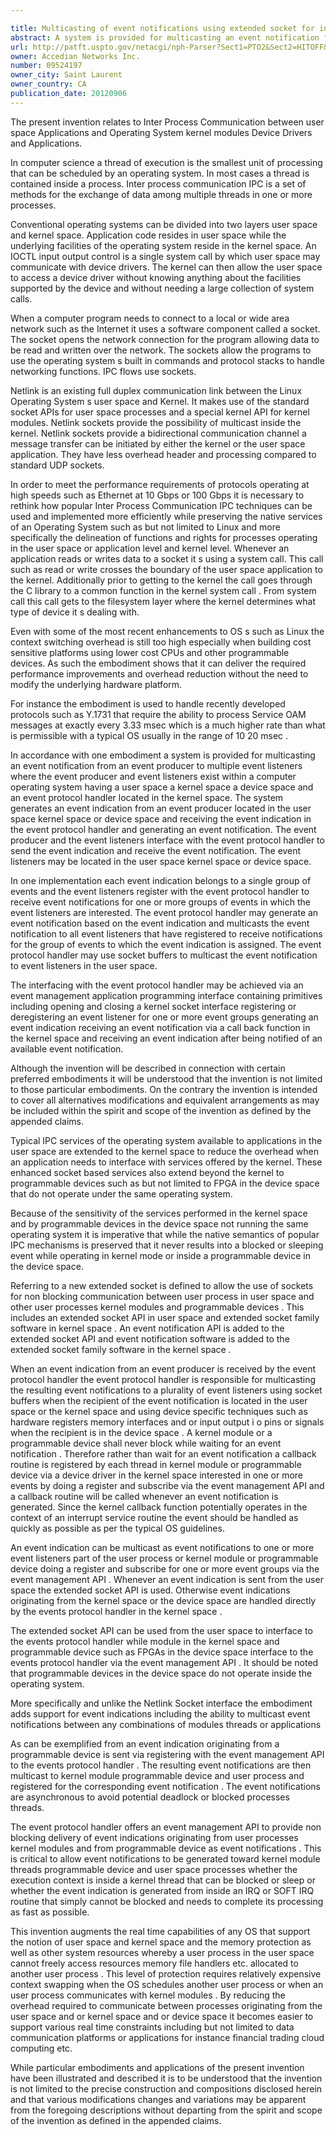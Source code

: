 ```yaml
---

title: Multicasting of event notifications using extended socket for inter-process communication
abstract: A system is provided for multicasting an event notification from an event producer to multiple event listeners, where the event producer and event listeners exist within a computer operating system having a user space, a kernel space, a device space, and an event protocol handler located in the kernel space. The system generates an event indication from an event producer located in the user space, kernel space, or device space, and receiving the event indication in the event protocol handler and generating an event notification. The event producer and the event listeners interface with the event protocol handler to send the event indication and receive the event notification. The event listeners may be located in the user space, kernel space, or device space.
url: http://patft.uspto.gov/netacgi/nph-Parser?Sect1=PTO2&Sect2=HITOFF&p=1&u=%2Fnetahtml%2FPTO%2Fsearch-adv.htm&r=1&f=G&l=50&d=PALL&S1=09524197&OS=09524197&RS=09524197
owner: Accedian Networks Inc.
number: 09524197
owner_city: Saint Laurent
owner_country: CA
publication_date: 20120906
---
```

The present invention relates to Inter Process Communication between user space Applications and Operating System kernel modules Device Drivers and Applications.

In computer science a thread of execution is the smallest unit of processing that can be scheduled by an operating system. In most cases a thread is contained inside a process. Inter process communication IPC is a set of methods for the exchange of data among multiple threads in one or more processes.

Conventional operating systems can be divided into two layers user space and kernel space. Application code resides in user space while the underlying facilities of the operating system reside in the kernel space. An IOCTL input output control is a single system call by which user space may communicate with device drivers. The kernel can then allow the user space to access a device driver without knowing anything about the facilities supported by the device and without needing a large collection of system calls.

When a computer program needs to connect to a local or wide area network such as the Internet it uses a software component called a socket. The socket opens the network connection for the program allowing data to be read and written over the network. The sockets allow the programs to use the operating system s built in commands and protocol stacks to handle networking functions. IPC flows use sockets.

Netlink is an existing full duplex communication link between the Linux Operating System s user space and Kernel. It makes use of the standard socket APIs for user space processes and a special kernel API for kernel modules. Netlink sockets provide the possibility of multicast inside the kernel. Netlink sockets provide a bidirectional communication channel a message transfer can be initiated by either the kernel or the user space application. They have less overhead header and processing compared to standard UDP sockets.

In order to meet the performance requirements of protocols operating at high speeds such as Ethernet at 10 Gbps or 100 Gbps it is necessary to rethink how popular Inter Process Communication IPC techniques can be used and implemented more efficiently while preserving the native services of an Operating System such as but not limited to Linux and more specifically the delineation of functions and rights for processes operating in the user space or application level and kernel level. Whenever an application reads or writes data to a socket it s using a system call. This call such as read or write crosses the boundary of the user space application to the kernel. Additionally prior to getting to the kernel the call goes through the C library to a common function in the kernel system call . From system call this call gets to the filesystem layer where the kernel determines what type of device it s dealing with.

Even with some of the most recent enhancements to OS s such as Linux the context switching overhead is still too high especially when building cost sensitive platforms using lower cost CPUs and other programmable devices. As such the embodiment shows that it can deliver the required performance improvements and overhead reduction without the need to modify the underlying hardware platform.

For instance the embodiment is used to handle recently developed protocols such as Y.1731 that require the ability to process Service OAM messages at exactly every 3.33 msec which is a much higher rate than what is permissible with a typical OS usually in the range of 10 20 msec .

In accordance with one embodiment a system is provided for multicasting an event notification from an event producer to multiple event listeners where the event producer and event listeners exist within a computer operating system having a user space a kernel space a device space and an event protocol handler located in the kernel space. The system generates an event indication from an event producer located in the user space kernel space or device space and receiving the event indication in the event protocol handler and generating an event notification. The event producer and the event listeners interface with the event protocol handler to send the event indication and receive the event notification. The event listeners may be located in the user space kernel space or device space.

In one implementation each event indication belongs to a single group of events and the event listeners register with the event protocol handler to receive event notifications for one or more groups of events in which the event listeners are interested. The event protocol handler may generate an event notification based on the event indication and multicasts the event notification to all event listeners that have registered to receive notifications for the group of events to which the event indication is assigned. The event protocol handler may use socket buffers to multicast the event notification to event listeners in the user space.

The interfacing with the event protocol handler may be achieved via an event management application programming interface containing primitives including opening and closing a kernel socket interface registering or deregistering an event listener for one or more event groups generating an event indication receiving an event notification via a call back function in the kernel space and receiving an event indication after being notified of an available event notification.

Although the invention will be described in connection with certain preferred embodiments it will be understood that the invention is not limited to those particular embodiments. On the contrary the invention is intended to cover all alternatives modifications and equivalent arrangements as may be included within the spirit and scope of the invention as defined by the appended claims.

Typical IPC services of the operating system available to applications in the user space are extended to the kernel space to reduce the overhead when an application needs to interface with services offered by the kernel. These enhanced socket based services also extend beyond the kernel to programmable devices such as but not limited to FPGA in the device space that do not operate under the same operating system.

Because of the sensitivity of the services performed in the kernel space and by programmable devices in the device space not running the same operating system it is imperative that while the native semantics of popular IPC mechanisms is preserved that it never results into a blocked or sleeping event while operating in kernel mode or inside a programmable device in the device space.

Referring to a new extended socket is defined to allow the use of sockets for non blocking communication between user process in user space and other user processes kernel modules and programmable devices . This includes an extended socket API in user space and extended socket family software in kernel space . An event notification API is added to the extended socket API and event notification software is added to the extended socket family software in the kernel space .

When an event indication from an event producer is received by the event protocol handler the event protocol handler is responsible for multicasting the resulting event notifications to a plurality of event listeners using socket buffers when the recipient of the event notification is located in the user space or the kernel space and using device specific techniques such as hardware registers memory interfaces and or input output i o pins or signals when the recipient is in the device space . A kernel module or a programmable device shall never block while waiting for an event notification . Therefore rather than wait for an event notification a callback routine is registered by each thread in kernel module or programmable device via a device driver in the kernel space interested in one or more events by doing a register and subscribe via the event management API and a callback routine will be called whenever an event notification is generated. Since the kernel callback function potentially operates in the context of an interrupt service routine the event should be handled as quickly as possible as per the typical OS guidelines.

An event indication can be multicast as event notifications to one or more event listeners part of the user process or kernel module or programmable device doing a register and subscribe for one or more event groups via the event management API . Whenever an event indication is sent from the user space the extended socket API is used. Otherwise event indications originating from the kernel space or the device space are handled directly by the events protocol handler in the kernel space .

The extended socket API can be used from the user space to interface to the events protocol handler while module in the kernel space and programmable device such as FPGAs in the device space interface to the events protocol handler via the event management API . It should be noted that programmable devices in the device space do not operate inside the operating system.

More specifically and unlike the Netlink Socket interface the embodiment adds support for event indications including the ability to multicast event notifications between any combinations of modules threads or applications 

As can be exemplified from an event indication originating from a programmable device is sent via registering with the event management API to the events protocol handler . The resulting event notifications are then multicast to kernel module programmable device and user process and registered for the corresponding event notification . The event notifications are asynchronous to avoid potential deadlock or blocked processes threads.

The event protocol handler offers an event management API to provide non blocking delivery of event indications originating from user processes kernel modules and from programmable device as event notifications . This is critical to allow event notifications to be generated toward kernel module threads programmable device and user space processes whether the execution context is inside a kernel thread that can be blocked or sleep or whether the event indication is generated from inside an IRQ or SOFT IRQ routine that simply cannot be blocked and needs to complete its processing as fast as possible.

This invention augments the real time capabilities of any OS that support the notion of user space and kernel space and the memory protection as well as other system resources whereby a user process in the user space cannot freely access resources memory file handlers etc. allocated to another user process . This level of protection requires relatively expensive context swapping when the OS schedules another user process or when an user process communicates with kernel modules . By reducing the overhead required to communicate between processes originating from the user space and or kernel space and or device space it becomes easier to support various real time constraints including but not limited to data communication platforms or applications for instance financial trading cloud computing etc. 

While particular embodiments and applications of the present invention have been illustrated and described it is to be understood that the invention is not limited to the precise construction and compositions disclosed herein and that various modifications changes and variations may be apparent from the foregoing descriptions without departing from the spirit and scope of the invention as defined in the appended claims.

